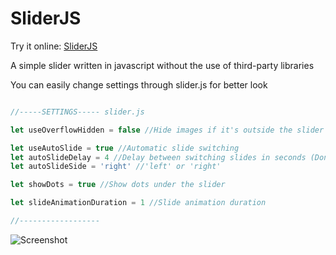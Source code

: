 # SliderJS

Try it online: [SliderJS](https://justancore.github.io/SliderJS/)

A simple slider written in javascript without the use of third-party libraries

You can easily change settings through slider.js for better look

```javascript

//-----SETTINGS----- slider.js

let useOverflowHidden = false //Hide images if it's outside the slider container

let useAutoSlide = true //Automatic slide switching
let autoSlideDelay = 4 //Delay between switching slides in seconds (Don't works if useAutoSlide = false)
let autoSlideSide = 'right' //'left' or 'right'

let showDots = true //Show dots under the slider

let slideAnimationDuration = 1 //Slide animation duration

//------------------

```

![Screenshot](https://github.com/JustAnCore/SliderJS/images/github/screenshot.png"Screenshot")
